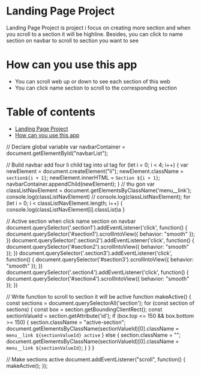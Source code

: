 # Landing Page Project
Landing Page Project is project i focus on creating more section and when you scroll to a section it will be highline. Besides, you can click to name section on navbar to scroll to section you want to see
# How can you use this app
* You can scroll web up or down to see each section of this web
* You can click name section to scroll to the corresponding section
# Table of contents
* [Landing Page Project](#landing-page-project)
* [How can you use this app](#how-can-you-use-this-app)

// Declare global variable
var navbarContainer = document.getElementById("navbarList");

// Build navbar add four li child tag into ul tag
for (let i = 0; i < 4; i++) {
    var newElement = document.createElement("li");
    newElement.className = `section${i + 1}`; 
    newElement.innerHTML = `Section ${i + 1}`;
    navbarContainer.appendChild(newElement);
}
// thu gon
var classListNavElement = document.getElementsByClassName('menu__link');
console.log(classListNavElement)
// console.log(classListNavElement);
for (let i = 0; i < classListNavElement.length; i++) {
  console.log(classListNavElement[i].classList)a
}

// Active section when click name section on navbar
document.querySelector('.section1').addEventListener('click', function() {
  document.querySelector('#section1').scrollIntoView({ behavior: "smooth" });
})
document.querySelector('.section2').addEventListener('click', function() {
  document.querySelector('#section2').scrollIntoView({ behavior: "smooth" });
})
document.querySelector('.section3').addEventListener('click', function() {
  document.querySelector('#section3').scrollIntoView({ behavior: "smooth" });
})
document.querySelector('.section4').addEventListener('click', function() {
  document.querySelector('#section4').scrollIntoView({ behavior: "smooth" });
})

// Write function to scroll to section it will be active
function makeActive() {
    const sections = document.querySelectorAll('section');
    for (const section of sections) {
      const box = section.getBoundingClientRect();
      const sectionValueId = section.getAttribute('id');
      if (box.top <= 150 && box.bottom >= 150) {
          section.className = "active-section";
          document.getElementsByClassName(sectionValueId)[0].className = `menu__link ${sectionValueId} active`
      } else {
          section.className = "";
          document.getElementsByClassName(sectionValueId)[0].className = `menu__link ${sectionValueId}`;
      }
    }
  }

// Make sections active
document.addEventListener("scroll", function() {
    makeActive();
});

